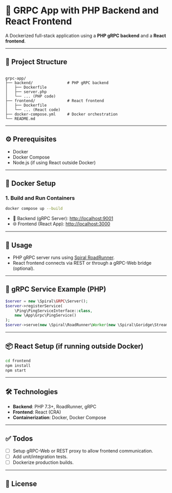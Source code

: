 # 🚀 GRPC App with PHP Backend and React Frontend

A Dockerized full-stack application using a **PHP gRPC backend** and a **React frontend**.

---

## 📁 Project Structure

```

grpc-app/
├── backend/               # PHP gRPC backend
│   ├── Dockerfile
│   ├── server.php
│   └── ... (PHP code)
├── frontend/              # React frontend
│   ├── Dockerfile
│   └── ... (React code)
├── docker-compose.yml     # Docker orchestration
└── README.md

````

---

## ⚙️ Prerequisites

- Docker
- Docker Compose
- Node.js (if using React outside Docker)

---

## 🐳 Docker Setup

### 1. Build and Run Containers

```bash
docker compose up --build
````

* 📡 Backend (gRPC Server): [http://localhost:9001](http://localhost:9001)
* 🌐 Frontend (React App): [http://localhost:3000](http://localhost:3000)

---

## 🧠 Usage

* PHP gRPC server runs using [Spiral RoadRunner](https://roadrunner.dev).
* React frontend connects via REST or through a gRPC-Web bridge (optional).

---

## 🔌 gRPC Service Example (PHP)

```php
$server = new \Spiral\GRPC\Server();
$server->registerService(
    \Ping\PingServiceInterface::class,
    new \App\Grpc\PingService()
);
$server->serve(new \Spiral\RoadRunner\Worker(new \Spiral\Goridge\StreamRelay(STDIN, STDOUT)));
```

---

## 📦 React Setup (if running outside Docker)

```bash
cd frontend
npm install
npm start
```

---

## 🛠 Technologies

* **Backend**: PHP 7.3+, RoadRunner, gRPC
* **Frontend**: React (CRA)
* **Containerization**: Docker, Docker Compose

---

## ✅ Todos

* [ ] Setup gRPC-Web or REST proxy to allow frontend communication.
* [ ] Add unit/integration tests.
* [ ] Dockerize production builds.

---

## 📄 License

